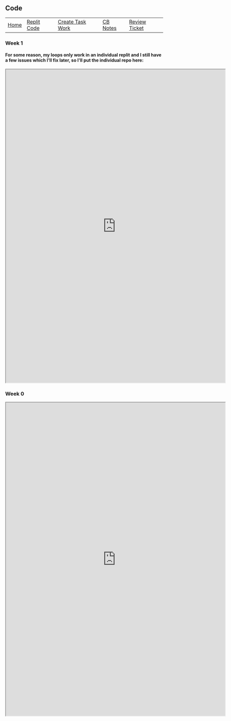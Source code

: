 ## Code

<table>
     <tr>
         <td><a href="index">Home</a></td>
         <td><a href="code">Replit Code</a></td>
         <td><a href="create_task">Create Task Work</a></td>
         <td><a href="notes">CB Notes</a></td>
         <td><a href="https://github.com/PrishaB/Individual_Repo2.0/projects/1#card-79113428">Review Ticket</a></td>
     </tr>
 </table>

### Week 1
#### For some reason, my loops only work in an individual replit and I still have a few issues which I'll fix later, so I'll put the individual repo here:
<iframe height="1000px" width="700px" src=https://replit.com/@PrishaBoreddy/Week-1-Repl#main.py?lite=true></iframe>

### Week 0
<iframe height="1000px" width="700px" src=https://replit.com/@PrishaBoreddy/PleasingFaithfulPostscript?lite=true></iframe>
